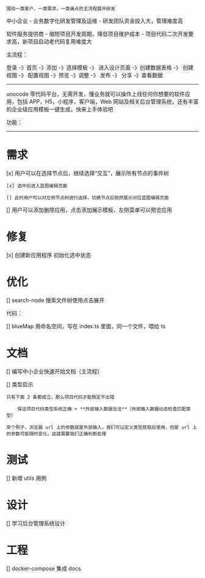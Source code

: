 `围绕一类客户，一类需求，一类痛点的主流程展开研发`

中小企业 - 业务数字化研发管理及运维 - 研发团队资金投入大，管理难度高

软件服务提供商 - 缩短项目开发周期，降低项目维护成本 - 项目代码二次开发要求高，新项目启动老代码复用难度大

主流程：

登录 -》首页 -》添加 -》选择模板 -》 进入设计页面 -》创建数据表格 -》 创建视图 -》 配置视图 -》预览 -》调整 -》 发布 -》 分享 -》查看数据

---

unocode 零代码平台，无需开发，懂业务就可以操作上线任何你想要的软件应用，包括 APP，H5，小程序，客户端，Web 网站及相关后台管理系统，还有丰富的企业级应用模板一键生成，快来上手体验吧

功能：

---

# 需求

[x] 用户可以在选择节点后，继续选择“交互”，展示所有节点的事件树

    [x] 选中后进入蓝图编辑页面

    [] 此时用户可以对左侧节点树进行选择，切换节点后依然展示对应蓝图编辑页面

[] 用户可以添加删除应用，点击添加展示模板，左侧菜单可以预览应用

# 修复

[x] 创建新应用程序 初始化选中状态

# 优化

[] search-node 搜索文件树使用点击展开

代码：

[] blueMap 用命名空间，写在 index.ts 里面，同一个文件，喂给 ts

# 文档

[] 编写中小企业快速开始文档（主流程）

[] 类型启示

    只有下面 2 条都成立，那么项目代码才能稳定不出错

        保证项目代码类型系统正确 + **外部输入数据合法**（外部输入数据动态检查匹配类型）

    举个例子，浏览器 url 上的参数就是外部输入，我们可以定义类型获取后使用，但是 url 上的参数可能随时变化，这就需要我们正确判断处理

# 测试

[] 新增 utils 用例

# 设计

[] 学习后台管理系统设计

# 工程

[] docker-compose 集成 docs
